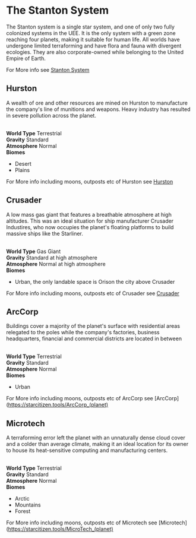 # The Stanton System

The Stanton system is a single star system, and one of only two fully colonized systems in the UEE. It is the only system with a green zone reaching four planets, making it suitable for human life. All worlds have undergone limited terraforming and have flora and fauna with divergent ecologies. They are also corporate-owned while belonging to the United Empire of Earth.

For More info see [Stanton System](https://starcitizen.tools/Stanton_system)

## Hurston
A wealth of ore and other resources are mined on Hurston to manufacture the company's line of munitions and weapons. Heavy industry has resulted in severe pollution across the planet.

<br><strong>World Type</strong> Terrestrial
<br><strong>Gravity</strong> Standard
<br><strong>Atmosphere</strong> Normal
<br><strong>Biomes</strong> 
- Desert
- Plains


For More info including moons, outposts etc of Hurston see [Hurston](https://starcitizen.tools/Hurston)

## Crusader
A low mass gas giant that features a breathable atmosphere at high altitudes. This was an ideal situation for ship manufacturer Crusader Industires, who now occupies the planet's floating platforms to build massive ships like the Starliner.

<br><strong>World Type</strong> Gas Giant
<br><strong>Gravity</strong> Standard at high atmosphere
<br><strong>Atmosphere</strong> Normal at high atmosphere
<br><strong>Biomes</strong> 
- Urban, the only landable space is Orison the city above Crusader


For More info including moons, outposts etc of Crusader see [Crusader](https://starcitizen.tools/Crusader)

## ArcCorp 
Buildings cover a majority of the planet's surface with residential areas relegated to the poles while the company's factories, business headquarters, financial and commercial districts are located in between

<br><strong>World Type</strong> Terrestrial
<br><strong>Gravity</strong> Standard
<br><strong>Atmosphere</strong> Normal
<br><strong>Biomes</strong> 
- Urban

For More info including moons, outposts etc of ArcCorp see [ArcCorp](https://starcitizen.tools/ArcCorp_(planet)

## Microtech 
A terraforming error left the planet with an unnaturally dense cloud cover and a colder than average climate, making it an ideal location for its owner to house its heat-sensitive computing and manufacturing centers.

<br><strong>World Type</strong> Terrestrial
<br><strong>Gravity</strong> Standard
<br><strong>Atmosphere</strong> Normal
<br><strong>Biomes</strong> 
- Arctic
- Mountains
- Forest

For More info including moons, outposts etc of Microtech see [Microtech](https://starcitizen.tools/MicroTech_(planet)